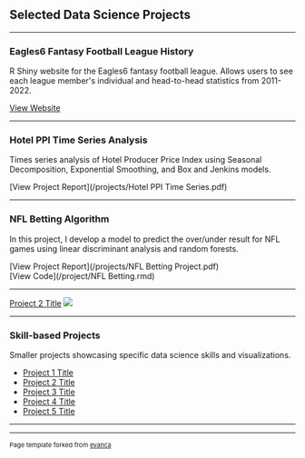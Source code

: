 ## Selected Data Science Projects

---

### Eagles6 Fantasy Football League History

R Shiny website for the Eagles6 fantasy football league. Allows users to 
see each league member's individual and head-to-head statistics 
from 2011-2022.

[View Website](https://jordynragu15.shinyapps.io/Eagles6_History/)

---

### Hotel PPI Time Series Analysis

Times series analysis of Hotel Producer Price Index using Seasonal Decomposition, Exponential Smoothing, and Box and Jenkins models.

[View Project Report](/projects/Hotel PPI Time Series.pdf)

---

### NFL Betting Algorithm

In this project, I develop a model to predict the over/under result for NFL games using linear discriminant analysis and random forests.

[View Project Report](/projects/NFL Betting Project.pdf)
<br>
[View Code](/project/NFL Betting.rmd)

---

[Project 2 Title](/pdf/sample_presentation.pdf)
<img src="images/dummy_thumbnail.jpg?raw=true"/>

---
### Skill-based Projects

Smaller projects showcasing specific data science skills and visualizations.

- [Project 1 Title](http://example.com/)
- [Project 2 Title](http://example.com/)
- [Project 3 Title](http://example.com/)
- [Project 4 Title](http://example.com/)
- [Project 5 Title](http://example.com/)

---




---
<p style="font-size:11px">Page template forked from <a href="https://github.com/evanca/quick-portfolio">evanca</a></p>
<!-- Remove above link if you don't want to attibute -->
